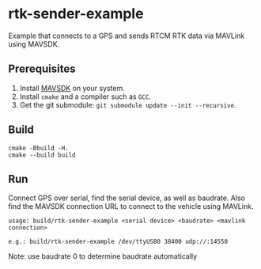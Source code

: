 # rtk-sender-example
Example that connects to a GPS and sends RTCM RTK data via MAVLink using MAVSDK.

## Prerequisites

1. Install [MAVSDK](https://github.com/mavlink/MAVSDK) on your system.
2. Install `cmake` and a compiler such as `GCC`.
3. Get the git submodule: `git submodule update --init --recursive`.

## Build

```
cmake -Bbuild -H.
cmake --build build
```

## Run

Connect GPS over serial, find the serial device, as well as baudrate.
Also find the MAVSDK connection URL to connect to the vehicle using MAVLink.

```
usage: build/rtk-sender-example <serial device> <baudrate> <mavlink connection>

e.g.: build/rtk-sender-example /dev/ttyUSB0 38400 udp://:14550

```
Note: use baudrate 0 to determine baudrate automatically
